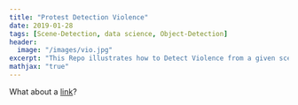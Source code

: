 ```yaml
---
title: "Protest Detection Violence"
date: 2019-01-28
tags: [Scene-Detection, data science, Object-Detection]
header:
  image: "/images/vio.jpg"
excerpt: "This Repo illustrates how to Detect Violence from a given scene of frames"
mathjax: "true"
---
```




What about a [link](https://github.com/bhrt-sharma/protest-detection-violence-estimation)?



